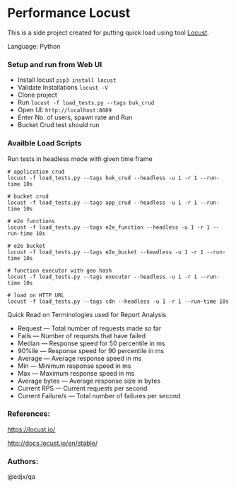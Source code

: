 # Performance Locust

This is a side project created for putting quick load using tool [Locust](https://github.com/locustio/locust).

Language: Python

### Setup and run from Web UI
- Install locust ```pip3 install locust```
- Validate Installations ```locust -V```
- Clone project
- Run ```locust -f load_tests.py --tags buk_crud```
- Open UI: ```http://localhost:8089```
- Enter No. of users, spawn rate and Run
- Bucket Crud test should run


### Availble Load Scripts

Run tests in headless mode with given time frame
```
# application crud
locust -f load_tests.py --tags buk_crud --headless -u 1 -r 1 --run-time 10s

# bucket crud
locust -f load_tests.py --tags app_crud --headless -u 1 -r 1 --run-time 10s

# e2e functions
locust -f load_tests.py --tags e2e_function --headless -u 1 -r 1 --run-time 10s

# e2e bucket
locust -f load_tests.py --tags e2e_bucket --headless -u 1 -r 1 --run-time 10s

# function executor with geo hash
locust -f load_tests.py --tags executor --headless -u 1 -r 1 --run-time 10s

# load on HTTP URL
locust -f load_tests.py --tags cdn --headless -u 1 -r 1 --run-time 10s
```

Quick Read on Terminologies used for Report Analysis
* Request — Total number of requests made so far
* Fails — Number of requests that have failed
* Median — Response speed for 50 percentile in ms
* 90%ile — Response speed for 90 percentile in ms
* Average — Average response speed in ms
* Min — Minimum response speed in ms
* Max — Maximum response speed in ms
* Average bytes — Average response size in bytes
* Current RPS — Current requests per second
* Current Failure/s — Total number of failures per second

### References:
https://locust.io/

http://docs.locust.io/en/stable/


### Authors: 

@edjx/qa
